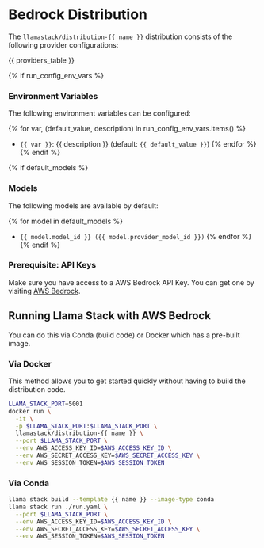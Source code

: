 # Bedrock Distribution

The `llamastack/distribution-{{ name }}` distribution consists of the following provider configurations:

{{ providers_table }}


{% if run_config_env_vars %}
### Environment Variables

The following environment variables can be configured:

{% for var, (default_value, description) in run_config_env_vars.items() %}
- `{{ var }}`: {{ description }} (default: `{{ default_value }}`)
{% endfor %}
{% endif %}

{% if default_models %}
### Models

The following models are available by default:

{% for model in default_models %}
- `{{ model.model_id }} ({{ model.provider_model_id }})`
{% endfor %}
{% endif %}


### Prerequisite: API Keys

Make sure you have access to a AWS Bedrock API Key. You can get one by visiting [AWS Bedrock](https://aws.amazon.com/bedrock/).


## Running Llama Stack with AWS Bedrock

You can do this via Conda (build code) or Docker which has a pre-built image.

### Via Docker

This method allows you to get started quickly without having to build the distribution code.

```bash
LLAMA_STACK_PORT=5001
docker run \
  -it \
  -p $LLAMA_STACK_PORT:$LLAMA_STACK_PORT \
  llamastack/distribution-{{ name }} \
  --port $LLAMA_STACK_PORT \
  --env AWS_ACCESS_KEY_ID=$AWS_ACCESS_KEY_ID \
  --env AWS_SECRET_ACCESS_KEY=$AWS_SECRET_ACCESS_KEY \
  --env AWS_SESSION_TOKEN=$AWS_SESSION_TOKEN
```

### Via Conda

```bash
llama stack build --template {{ name }} --image-type conda
llama stack run ./run.yaml \
  --port $LLAMA_STACK_PORT \
  --env AWS_ACCESS_KEY_ID=$AWS_ACCESS_KEY_ID \
  --env AWS_SECRET_ACCESS_KEY=$AWS_SECRET_ACCESS_KEY \
  --env AWS_SESSION_TOKEN=$AWS_SESSION_TOKEN
```
